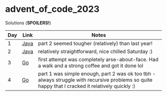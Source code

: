 # advent_of_code_2023

Solutions (__SPOILERS!__)

| Day  | Link  | Notes |
|---|---|---|
| 1  | [Java](https://github.com/eddbot/advent_of_code_2023/blob/main/src/main/java/com/murismo/solution/day_one/Solution.java)  | part 2 seemed tougher (relatively) than last year!  |
| 2  | [Java](https://github.com/eddbot/advent_of_code_2023/blob/main/src/main/java/com/murismo/solution/day_two/Solution.java)  | relatively straightforward, nice chilled Saturday :)  |
| 3  | [Go](https://github.com/eddbot/advent_of_code_2023/blob/main/go/day_3/main.go) | first attempt was completely arse-about-face. Had a walk and a strong coffee and got it done lol  |
| 4  | [Go](https://github.com/eddbot/advent_of_code_2023/blob/main/go/day_4/main.go) | part 1 was simple enough, part 2 was ok too tbh - always struggle with recursive problems so quite happy that I cracked it relatively quickly :) |
